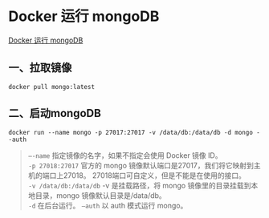 # Docker 运行 mongoDB

[Docker 运行 mongoDB](https://blog.csdn.net/weixin_43972437/article/details/106299316)

## 一、拉取镜像
```shell
docker pull mongo:latest
```

## 二、启动mongoDB
```shell
docker run --name mongo -p 27017:27017 -v /data/db:/data/db -d mongo --auth
```

> `—-name` 指定镜像的名字，如果不指定会使用 Docker 镜像 ID。 </br>
> `-p 27018:27017` 官方的 mongo 镜像默认端口是27017，我们将它映射到主机的端口上27018。 27018端口可自定义，但是不能是在使用的接口。</br> 
> `-v /data/db:/data/db` -v 是挂载路径，将 mongo 镜像里的目录挂载到本地目录，mongo 镜像默认目录是/data/db。 </br>
> `-d` 在后台运行。 `—auth` 以 auth 模式运行 mongo。
